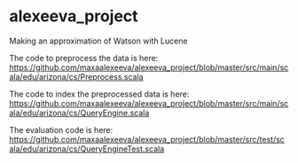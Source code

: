 # alexeeva_project
Making an approximation of Watson with Lucene

The code to preprocess the data is here: https://github.com/maxaalexeeva/alexeeva_project/blob/master/src/main/scala/edu/arizona/cs/Preprocess.scala

The code to index the preprocessed data is here: https://github.com/maxaalexeeva/alexeeva_project/blob/master/src/main/scala/edu/arizona/cs/QueryEngine.scala

The evaluation code is here: https://github.com/maxaalexeeva/alexeeva_project/blob/master/src/test/scala/edu/arizona/cs/QueryEngineTest.scala

